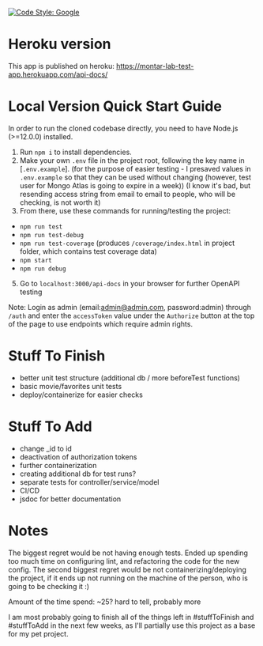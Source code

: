 [![Code Style: Google](https://img.shields.io/badge/code%20style-google-blueviolet.svg)](https://github.com/google/gts)
 # Heroku version
 This app is published on heroku: https://montar-lab-test-app.herokuapp.com/api-docs/

 # Local Version Quick Start Guide
 In order to run the cloned codebase directly, you need to have Node.js (>=12.0.0) installed.

 1. Run `npm i` to install dependencies.
 3. Make your own `.env` file in the project root, following the key name in [`.env.example`].
 (for the purpose of easier testing - I presaved values in `.env.example` so that they can be used without changing (however, test user for Mongo Atlas is going to expire in a week))
 (I know it's bad, but resending access string from email to email to people, who will be checking, is not worth it)
 4. From there, use these commands for running/testing the project:
  - `npm run test`
  - `npm run test-debug`
  - `npm run test-coverage` (produces `/coverage/index.html` in project folder, which contains test coverage data)
  - `npm start`
  - `npm run debug`
 5. Go to `localhost:3000/api-docs` in your browser for further OpenAPI testing

Note:
Login as admin (email:admin@admin.com, password:admin) through `/auth` and enter the `accessToken` value under the `Authorize` button at the top of the page to use endpoints which require admin rights.

 # Stuff To Finish
 - better unit test structure (additional db / more beforeTest functions)
 - basic movie/favorites unit tests
 - deploy/containerize for easier checks
 
 # Stuff To Add
 - change _id to id
 - deactivation of authorization tokens
 - further containerization
 - creating additional db for test runs?
 - separate tests for controller/service/model
 - CI/CD
 - jsdoc for better documentation

 # Notes
 The biggest regret would be not having enough tests. Ended up spending too much time on configuring lint, and refactoring the code for the new config.
 The second biggest regret would be not containerizing/deploying the project, if it ends up not running on the machine of the person, who is going to be checking it :)

 Amount of the time spend: ~25? hard to tell, probably more

 I am most probably going to finish all of the things left in #stuffToFinish and #stuffToAdd in the next few weeks, as I'll partially use this project as a base for my pet project.

